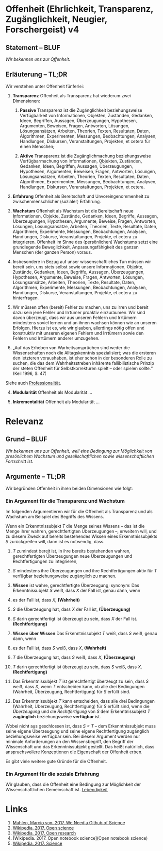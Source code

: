 <!---
   NAME - The NAME of this project is:
ethos

  FILE - The FILENAME of the current file is:
/v4.md

  CREATION - This project was CREATED on:
2017-01-28-16:15:00 UTC

  MODIFICATION - This project was last MODIFIED on:
2017-01-28-16:15:00 UTC

  VERSION - The current VERSION of this project is:
<git-commit-hash>-2017-01-28-16:15:00 UTC

  CREATOR(S) - This project was CREATED by:
Michael Czechowski, Martin Maga

  CONTACT - You can CONTACT the creator(s) or developer(s) of this project at:
E-Mail: mail@martinmaga.de

  COPYRIGHT - The COPYRIGHT holder of this project is:
COPYRIGHT (c) 2016 Martin Maga

  LICENSE - This project is LICENSED under the following license:
Martin Maga 2016 CC BY-SA 4.0 https://creativecommons.org

  SUBFILE – This is a SUBFILE! For more INFORMATION on this project go to:
/README.md
--->

# Offenheit (Ehrlichkeit, Transparenz, Zugänglichkeit, Neugier, Forschergeist) **v4**
## Statement – BLUF
*Wir bekennen uns zur Offenheit.*

## Erläuterung – TL;DR
Wir verstehen unter Offenheit fünferlei:

1. **Transparenz** Offenheit als Transparenz hat wiederum zwei Dimensionen:

    1. **Passive** Transparenz ist die Zugänglichkeit beziehungsweise Verfügbarkeit von Informationen, Objekten, Zuständen, Gedanken, Ideen, Begriffen, Aussagen, Überzeugungen, Hypothesen, Argumenten, Beweisen, Fragen, Antworten, Lösungen, Lösungsansätzen, Arbeiten, Theorien, Texten, Resultaten, Daten, Algorithmen, Experimenten, Messungen, Beobachtungen, Analysen, Handlungen, Diskursen, Veranstaltungen, Projekten, et cetera für einen Menschen;

    2. **Aktive** Transparenz ist die Zugänglichmachung beziehungsweise Verfügbarmachung von Informationen, Objekten, Zuständen, Gedanken, Ideen, Begriffen, Aussagen, Überzeugungen, Hypothesen, Argumenten, Beweisen, Fragen, Antworten, Lösungen, Lösungsansätzen, Arbeiten, Theorien, Texten, Resultaten, Daten, Algorithmen, Experimenten, Messungen, Beobachtungen, Analysen, Handlungen, Diskursen, Veranstaltungen, Projekten, et cetera.

2. **Erfahrung** Offenheit als Bereitschaft und Unvoreingenommenheit zu zwischenmenschlicher (sozialer) Erfahrung.

3. **Wachstum** Offenheit als Wachstum ist die Bereitschaft neue Informationen, Objekte, Zustände, Gedanken, Ideen, Begriffe, Aussagen, Überzeugungen, Hypothesen, Argumente, Beweise, Fragen, Antworten, Lösungen, Lösungsansätze, Arbeiten, Theorien, Texte, Resultate, Daten, Algorithmen, Experimente, Messungen, Beobachtungen, Analysen, Handlungen, Diskurse, Veranstaltungen, Projekte, et cetera zu integrieren.
Offenheit im Sinne des (persönlichen) Wachstums setzt eine grundlegende Beweglichkeit, Anpassungsfähigkeit des ganzen Menschen (der ganzen Person) voraus.

  1. Insbesondere in Bezug auf unser wissenschaftliches Tun müssen wir bereit sein, uns stets selbst sowie unsere Informationen, Objekte, Zustände, Gedanken, Ideen, Begriffe, Aussagen, Überzeugungen, Hypothesen, Argumente, Beweise, Fragen, Antworten, Lösungen, Lösungsansätze, Arbeiten, Theorien, Texte, Resultate, Daten, Algorithmen, Experimente, Messungen, Beobachtungen, Analysen, Handlungen, Diskurse, Veranstaltungen, Projekte, et cetera zu hinterfragen.

  2. Wir müssen offen (bereit) Fehler zu machen, uns zu irren und bereit dazu sein jene Fehler und Irrtümer proaktiv einzuräumen.
  Wir sind davon überzeugt, dass wir aus unseren Fehlern und Irrtümern mindestens soviel lernen und an ihnen wachsen können wie an unseren Erfolgen.
  Hierzu ist es, wie wir glauben, allerdings nötig offen und konstruktiv mit unseren eigenen Fehlern und Irrtümern sowie den Fehlern und Irrtümern anderer umzugehen.

  3. „Auf das Erheben von Warheitsansprüchen sind weder die Wissenschaften noch die Alltagskenntnis spezialisiert; was die ersteren den letzteren voraushaben, ist eher schon in der besonderen Rolle zu suchen, die das dem Wahrheitsstreben inhärente fallibilistische Prinzip der steten Offenheit für Selbstkorrekturen spielt – oder spielen sollte.“
  (Keil 1996, S. 47)

Siehe auch [Professionalität](../contents/values/v5_responsibility.md).

4. **Modularität** Offenheit als Modularität …

5. **Inkrementalität** Offenheit als Modularität …

# Relevanz
## Grund – BLUF
*Wir bekennen uns zur Offenheit, weil eine Bedingung zur Möglichkeit von presönlichem Wachstum und gesellschaftlichen sowie wissenschaftlichen Fortschritt ist.*

## Argumente – TL;DR
Wir begründen Offenheit in ihren beiden Dimensionen wie folgt:

### Ein Argument für die Transparenz und Wachstum
Im folgenden Argumentieren wir für die Offenheit als Transparenz und als Wachstum am Beispiel des Begriffs des Wissens.

Wenn ein Erkenntnissubjekt *T* die Menge seines Wissens – das ist die Menge ihrer wahren, gerechtfertigten Überzeugungen –, erweitern will, und zu diesem Zweck auf bereits bestehendes Wissen eines Erkenntnissubjekts *S* zurückgreifen will, dann ist es notwendig, dass

1. *T* zumindest bereit ist, in ihre bereits bestehenden wahren, gerechtfertigten Überzeugungen neue Überzeugungen und Rechtfertigungen zu integrieren;
2. *S* mindestens ihre Überzeugungen und ihre Rechtfertigungen aktiv für *T* verfügbar beziehungsweise zugänglich zu machen.

1. **Wissen** ist wahre, gerechtfertigte Überzeugung; synonym: Das Erkenntnissubjekt *S* weiß, dass *X* der Fall ist, genau dann, wenn

  1. es der Fall ist, dass *X*, **(Wahrheit)**

  2. *S* die Überzeugung hat, dass *X* der Fall ist, **(Überzeugung)**

  3. *S* darin gerechtfertigt ist überzeugt zu sein, dass *X* der Fall ist. **(Rechtfertigung)**

2. **Wissen über Wissen** Das Erkenntnissubjekt *T* weiß, dass *S* weiß, genau dann, wenn

  1. es der Fall ist, dass *S* weiß, dass *X*, **(Wahrheit)**

  2. *T* die Überzeugung hat, dass *S* weiß, dass *X*, **(Überzeugung)**

  3. *T* darin gerechtfertigt ist überzeugt zu sein, dass *S* weiß, dass *X*. **(Rechtfertigung)**

3. Das Erkenntnissubjekt *T* ist gerechtfertigt überzeugt zu sein, dass *S* weiß, dass *X*, wenn *T* entscheiden kann, ob alle drei Bedingungen (Wahrheit, Überzeugung, Rechtfertigung) für *S* erfüllt sind.

4. Das Erkenntnissubjekt *T* kann entscheiden, dass alle drei Bedingungen (Wahrheit, Überzeugung, Rechtfertigung) für *S* erfüllt sind, wenn die *Überzeugung* und die *Rechtfertigung* von *S* dem Erkenntnissubjekt *T* **zugänglich** beziehungsweise **verfügbar** ist.

Wobei nicht aus geschlossen ist, dass *S = T* – dem Erkenntnissubjekt muss seine eigene Überzeugung und seine eigene Rechtfertigung zugänglich beziehungsweise verfügbar sein.
Bei diesem Argument werden nur minimale Anforderungen an den Wissensbegriff, den Begriff der Wissenschaft und das Erkenntnissubjekt gestellt.
Das heißt natürlich, dass anspruchsvollere Konzeptionen die Eigenschaft der Offenheit erben.

Es gibt viele weitere gute Gründe für die Offenheit.

### Ein Argument für die soziale Erfahrung
Wir glauben, dass die Offenheit eine Bedingung zur Möglichkeit der Wissenschaftlichen Gemeinschaft ist.
[Lebendigkeit](../values/v3_liveliness.md)

# Links
1. [Muhlen, Marcio von. 2017. We Need a Github of Science](http://marciovm.com/i-want-a-github-of-science/)
2. [Wikipedia. 2017. Open science](https://en.wikipedia.org/wiki/Open_science)
3. [Wikipedia. 2017. Open research](https://en.wikipedia.org/wiki/Open_research)
4. [Wikipedia. 2017. Open notebook science](Open notebook science)
5. [Wikipedia. 2017. Science](https://en.wikipedia.org/wiki/Science)
